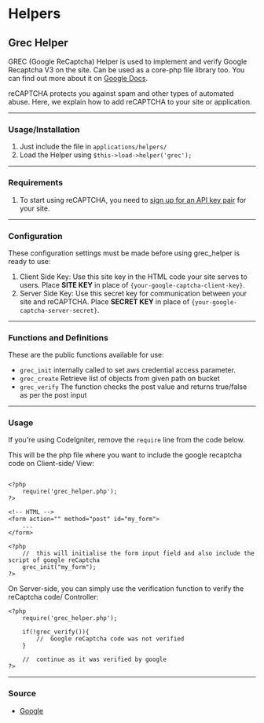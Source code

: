 # Helpers


## Grec Helper
GREC (Google ReCaptcha) Helper is used to implement and verify Google Recaptcha V3 on the site. Can be used as a core-php file library too. You can find out more about it on [Google Docs](https://developers.google.com/recaptcha/docs/v3).

reCAPTCHA protects you against spam and other types of automated abuse. Here, we explain how to add reCAPTCHA to your site or application.

---
### Usage/Installation
1. Just include the file in `applications/helpers/`
2. Load the Helper using `$this->load->helper('grec');`

---
### Requirements
1. To start using reCAPTCHA, you need to [sign up for an API key pair](http://www.google.com/recaptcha/admin) for your site. 


---
### Configuration
These configuration settings must be made before using grec_helper is ready to use:

1.  Client Side Key: Use this site key in the HTML code your site serves to users. Place **SITE KEY** in place of `{your-google-captcha-client-key}`.
2. Server Side Key: Use this secret key for communication between your site and reCAPTCHA. Place **SECRET KEY** in place of `{your-google-captcha-server-secret}`.


---
### Functions and Definitions
These are the public functions available for use:

-   `grec_init` internally called to set aws credential access parameter. 
-   `grec_create` Retrieve list of objects from given path on bucket
-   `grec_verify` The function checks the post value and returns true/false as per the post input

---
### Usage
If you're using CodeIgniter, remove the `require` line from the code below.

This will be the php file where you want to include the google recaptcha code on Client-side/ View:

```

<?php
    require('grec_helper.php');
?>

<!-- HTML -->
<form action="" method="post" id="my_form">
    ...
</form>

<?php
    //  this will initialise the form input field and also include the script of google reCaptcha
    grec_init("my_form");
?>

```
On Server-side, you can simply use the verification function to verify the reCaptcha code/ Controller:
```
<?php 
    require('grec_helper.php');

    if(!grec_verify()){
        //  Google reCaptcha code was not verified
    }

    //  continue as it was verified by google
?>
```

---
### Source

-   [Google](https://developers.google.com/recaptcha/intro)